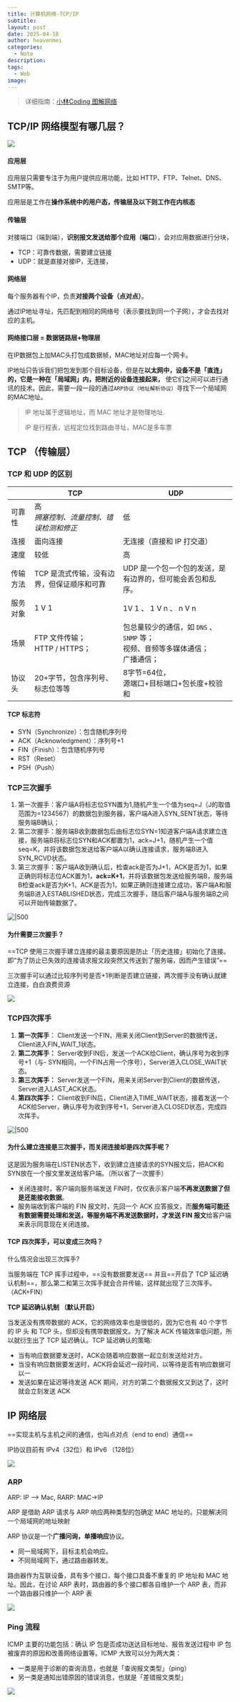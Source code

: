 ```yaml
---
title: 计算机网络-TCP/IP
subtitle: 
layout: post
date: 2025-04-18
author: heavenmei
categories:
  - Note
description: 
tags:
  - Web
image:
---
```

> 详细指南：[小林Coding 图解网络](https://xiaolincoding.com/network/)
## TCP/IP 网络模型有哪几层？

![](assets/2025-04-18-network-base-20250419123751.png)



#### 应用层
应用层只需要专注于为用户提供应用功能，比如 HTTP、FTP、Telnet、DNS、SMTP等。


应用层是工作在**操作系统中的用户态，传输层及以下则工作在内核态**


#### 传输层
对接端口（端到端），**识别报文发送给那个应用（端口**），会对应用数据进行分块，
- TCP：可靠传数据，需要建立链接
- UDP：就是直接对接IP，无连接，

#### 网络层

每个服务器有个IP，负责**对接两个设备（点对点）**。

通过IP地址寻址，先匹配到相同的网络号（表示要找到同一个子网），才会去找对应的主机。

#### 网络接口层 = 数据链路层+物理层

在IP数据包上加MAC头打包成数据帧，MAC地址对应每一个网卡。

IP地址只告诉我们把包发到那个目标设备，但是在**以太网中，设备不是「直连」的，它是一种在「局域网」内，把附近的设备连接起来，** 使它们之间可以进行通讯的技术。因此，需要一段一段的通过`ARP协议（地址解析协议）`寻找下一个局域网的MAC地址。


> IP 地址属于逻辑地址，而 MAC 地址才是物理地址.
> 
>IP 是行程表，远程定位找到路由寻址，MAC是多车票

## TCP （传输层）

### TCP 和 UDP 的区别

|      | TCP                         | UDP                                                    |
| ---- | --------------------------- | ------------------------------------------------------ |
| 可靠性  | 高<br/>_拥塞控制、流量控制、错误检测和修正_   | 低                                                      |
| 连接   | 面向连接                        | 无连接（直接和 IP 打交道）                                        |
| 速度   | 较低                          | 高                                                      |
| 传输方法 | TCP 是流式传输，没有边界，但保证顺序和可靠     | UDP 是一个包一个包的发送，是有边界的，但可能会丢包和乱序。                        |
| 服务对象 | 1 V 1                       | 1V 1 、 1 V n 、 n V n                                   |
| 场景   | FTP 文件传输；<br/>HTTP / HTTPS； | 包总量较少的通信，如 `DNS` 、`SNMP` 等；<br/>视频、音频等多媒体通信；<br/>广播通信； |
| 协议头  | 20+字节，包含序列号、标志位等等           | 8字节=64位，<br/>源端口+目标端口+包长度+校验和                          |



#### TCP 标志符

- SYN（Synchronize）：包含随机序列号
- ACK（Acknowledgment）：序列号+1
- FIN（Finish）：包含随机序列号
- RST（Reset）
- PSH（Push）
### TCP三次握手

1. 第一次握手：客户端A将标志位SYN置为1,随机产生一个值为seq=J（J的取值范围为=1234567）的数据包到服务器，客户端A进入SYN_SENT状态，等待服务端B确认；
2. 第二次握手：服务端B收到数据包后由标志位SYN=1知道客户端A请求建立连接，服务端B将标志位SYN和ACK都置为1，ack=J+1，随机产生一个值seq=K，并将该数据包发送给客户端A以确认连接请求，服务端B进入SYN_RCVD状态。
3. 第三次握手：客户端A收到确认后，检查ack是否为J+1，ACK是否为1，如果正确则将标志位ACK置为1，**ack=K+1**，并将该数据包发送给服务端B，服务端B检查ack是否为K+1，ACK是否为1，如果正确则连接建立成功，客户端A和服务端B进入ESTABLISHED状态，完成三次握手，随后客户端A与服务端B之间可以开始传输数据了。



![|500](assets/2025-03-25-from-url-render-20250327102500.png)

#### 为什需要三次握手？

==TCP 使用三次握手建立连接的最主要原因是防止「历史连接」初始化了连接。 即“为了防止已失效的连接请求报文段突然又传送到了服务端，因而产生错误”==

三次握手可以通过比较序列号是否+1判断是否建立链接，两次握手没有确认就建立连接，白白浪费资源

![](assets/2025-03-25-from-url-render-20250328091350.png)


### TCP四次挥手

1. **第一次挥手**： Client发送一个FIN，用来关闭Client到Server的数据传送，Client进入FIN_WAIT_1状态。
2. **第二次挥手：** Server收到FIN后，发送一个ACK给Client，确认序号为收到序号+1（与- SYN相同，一个FIN占用一个序号），Server进入CLOSE_WAIT状态。
3. **第三次挥手：** Server发送一个FIN，用来关闭Server到Client的数据传送，Server进入LAST_ACK状态。
4. **第四次挥手：** Client收到FIN后，Client进入TIME_WAIT状态，接着发送一个ACK给Server，确认序号为收到序号+1，Server进入CLOSED状态，完成四次挥手。


![|500](assets/2025-03-25-from-url-render-20250327102727.png)

#### 为什么建立连接是三次握手，而关闭连接却是四次挥手呢？

这是因为服务端在LISTEN状态下，收到建立连接请求的SYN报文后，把ACK和SYN放在一个报文里发送给客户端。（所以省了一次握手）


- 关闭连接时，客户端向服务端发送 FIN时，仅仅表示客户端**不再发送数据了但是还能接收数据**。
- 服务端收到客户端的 FIN 报文时，先回一个 ACK 应答报文，而**服务端可能还有数据需要处理和发送，等服务端不再发送数据时，才发送 FIN 报文**给客户端来表示同意现在关闭连接。

#### TCP 四次挥手，可以变成三次吗？

什么情况会出现三次挥手?

当服务端在 TCP 挥手过程中，==没有数据要发送== 并且==开启了 TCP 延迟确认机制==，那么第二和第三次挥手就会合并传输，这样就出现了三次挥手。 （ACK+FIN）


**TCP 延迟确认机制 （默认开启）**

当发送没有携带数据的 ACK，它的网络效率也是很低的，因为它也有 40 个字节的 IP 头 和 TCP 头，但却没有携带数据报文。为了解决 ACK 传输效率低问题，所以就衍生出了 TCP 延迟确认。TCP 延迟确认的策略:
- 当有响应数据要发送时，ACK会随着响应数据一起立刻发送给对方。
- 当没有响应数据要发送时，ACK将会延迟一段时间，以等待是否有响应数据可以一
- 发送如果在延迟等待发送 ACK 期间，对方的第二个数据报文又到达了，这时就会立刻发送 ACK





## IP 网络层

==实现主机与主机之间的通信，也叫点对点（end to end）通信==

IP协议目前有 IPv4（32位）和 IPv6 （128位）


![](assets/2025-04-18-network-base-20250419020034.png)
### ARP
ARP: IP —> Mac,  RARP: MAC->IP

ARP 是借助 ARP 请求与 ARP 响应两种类型的包确定 MAC 地址的。只能解决同一个局域网的地址映射

ARP 协议是一个**广播问询，单播响应**协议。
- 同一局域网下，目标主机会响应。
- 不同局域网下，通过路由器转发。

路由器作为互联设备，具有多个接口，每个接口具备不重复的 IP 地址和 MAC 地址。因此，在讨论 ARP 表时，路由器的多个接口都各自维护一个 ARP 表，而非一个路由器只维护一个 ARP 表


![](assets/2025-04-18-network-base-20250419123705.png)

### Ping 流程


ICMP 主要的功能包括：确认 IP 包是否成功送达⽬标地址、报告发送过程中 IP 包被废弃的原因和改善⽹络设置等。ICMP ⼤致可以分为两⼤类：
- ⼀类是⽤于诊断的查询消息，也就是「查询报⽂类型」（ping）
- 另⼀类是通知出错原因的错误消息，也就是「差错报⽂类型」



![](assets/2025-04-18-network-base-20250419123824.png)